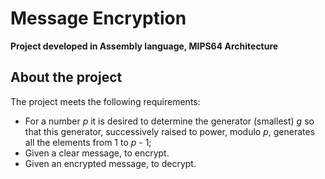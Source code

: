 # Message Encryption
**Project developed in Assembly language, MIPS64 Architecture**

## About the project

The project meets the following requirements:
* For a number *p* it is desired to determine the generator (smallest) *g* so that this generator, successively raised to power, modulo *p*, generates all the elements from 1 to *p* - 1;
* Given a clear message, to encrypt.
* Given an encrypted message, to decrypt.
 
